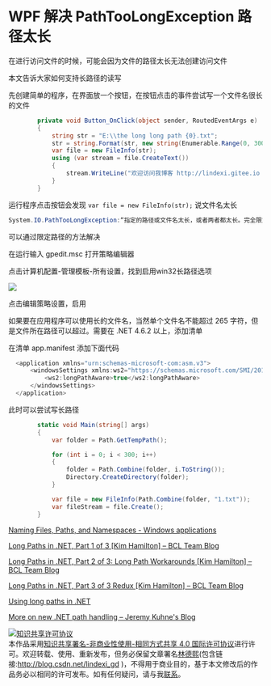 # WPF 解决 PathTooLongException 路径太长

在进行访问文件的时候，可能会因为文件的路径太长无法创建访问文件

本文告诉大家如何支持长路径的读写

<!--more-->
<!-- CreateTime:2020/3/5 9:26:16 -->

<!-- csdn -->

先创建简单的程序，在界面放一个按钮，在按钮点击的事件尝试写一个文件名很长的文件

```csharp
        private void Button_OnClick(object sender, RoutedEventArgs e)
        {
            string str = "E:\\the long long path {0}.txt";
            str = string.Format(str, new string(Enumerable.Range(0, 300).Select(temp => 'x').ToArray()));
            var file = new FileInfo(str);
            using (var stream = file.CreateText())
            {
                stream.WriteLine("欢迎访问我博客 http://lindexi.gitee.io 里面有大量 UWP WPF 博客");
            }
        }
```

运行程序点击按钮会发现 `var file = new FileInfo(str);` 说文件名太长

```csharp
System.IO.PathTooLongException:“指定的路径或文件名太长，或者两者都太长。完全限定文件名必须少于 260 个字符，并且目录名必须少于 248 个字符。”
```

可以通过限定路径的方法解决

在运行输入 gpedit.msc 打开策略编辑器

点击计算机配置-管理模板-所有设置，找到启用win32长路径选项

<!-- ![](image/WPF 解决 PathTooLongException 路径太长/WPF 解决 PathTooLongException 路径太长0.png) -->

![](https://i.loli.net/2018/12/19/5c19e81f1d00f.jpg)

点击编辑策略设置，启用

<!-- ![](image/WPF 解决 PathTooLongException 路径太长/WPF 解决 PathTooLongException 路径太长1.png) -->

如果要在应用程序可以使用长的文件名，当然单个文件名不能超过 265 字符，但是文件所在路径可以超过。需要在 .NET 4.6.2 以上，添加清单

在清单 app.manifest 添加下面代码

```csharp
  <application xmlns="urn:schemas-microsoft-com:asm.v3">
      <windowsSettings xmlns:ws2="https://schemas.microsoft.com/SMI/2016/WindowsSettings">
          <ws2:longPathAware>true</ws2:longPathAware>
      </windowsSettings>
  </application>
```

此时可以尝试写长路径

```csharp
        static void Main(string[] args)
        {
            var folder = Path.GetTempPath();

            for (int i = 0; i < 300; i++)
            {
                folder = Path.Combine(folder, i.ToString());
                Directory.CreateDirectory(folder);
            }

            var file = new FileInfo(Path.Combine(folder, "1.txt"));
            var fileStream = file.Create();
        }
```

[Naming Files, Paths, and Namespaces - Windows applications](https://docs.microsoft.com/en-us/windows/desktop/FileIO/naming-a-file#maxpath )

[Long Paths in .NET, Part 1 of 3 [Kim Hamilton] – BCL Team Blog](https://blogs.msdn.microsoft.com/bclteam/2007/02/13/long-paths-in-net-part-1-of-3-kim-hamilton/ )

[Long Paths in .NET, Part 2 of 3: Long Path Workarounds [Kim Hamilton] – BCL Team Blog](https://blogs.msdn.microsoft.com/bclteam/2007/03/26/long-paths-in-net-part-2-of-3-long-path-workarounds-kim-hamilton/ )

[Long Paths in .NET, Part 3 of 3 Redux [Kim Hamilton] – BCL Team Blog](https://blogs.msdn.microsoft.com/bclteam/2008/07/07/long-paths-in-net-part-3-of-3-redux-kim-hamilton/ )

[Using long paths in .NET](https://corengen.wordpress.com/2008/04/06/using-long-paths-in-net/ )

[More on new .NET path handling – Jeremy Kuhne's Blog](https://blogs.msdn.microsoft.com/jeremykuhne/2016/06/21/more-on-new-net-path-handling/ )

<a rel="license" href="http://creativecommons.org/licenses/by-nc-sa/4.0/"><img alt="知识共享许可协议" style="border-width:0" src="https://licensebuttons.net/l/by-nc-sa/4.0/88x31.png" /></a><br />本作品采用<a rel="license" href="http://creativecommons.org/licenses/by-nc-sa/4.0/">知识共享署名-非商业性使用-相同方式共享 4.0 国际许可协议</a>进行许可。欢迎转载、使用、重新发布，但务必保留文章署名[林德熙](http://blog.csdn.net/lindexi_gd)(包含链接:http://blog.csdn.net/lindexi_gd )，不得用于商业目的，基于本文修改后的作品务必以相同的许可发布。如有任何疑问，请与我[联系](mailto:lindexi_gd@163.com)。
